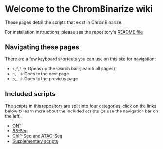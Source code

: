 # Welcome to the ChromBinarize wiki

These pages detail the scripts that exist in ChromBinarize.

For installation instructions, please see the repository's [README
file](https://github.com/sof202/ChromBinarize/?tab=readme-ov-file#setup)

## Navigating these pages

There are a few keyboard shortcuts you can use on this site for navigation:

- `s`,`f`,`/` -> Opens up the search bar (search all pages)
- `n`,`.` -> Goes to the next page
- `p`,`,` -> Goes to the previous page

## Included scripts

The scripts in this repository are split into four categories, click on the
links below to learn more about the included scripts (or use the navigation bar
on the left).

- [ONT](./ONT.md)
- [BS-Seq](./BS-Seq.md)
- [ChIP-Seq and ATAC-Seq](./Peak_Called_Data.md)
- [Supplementary scripts](./Supplementary_Scripts.md)


